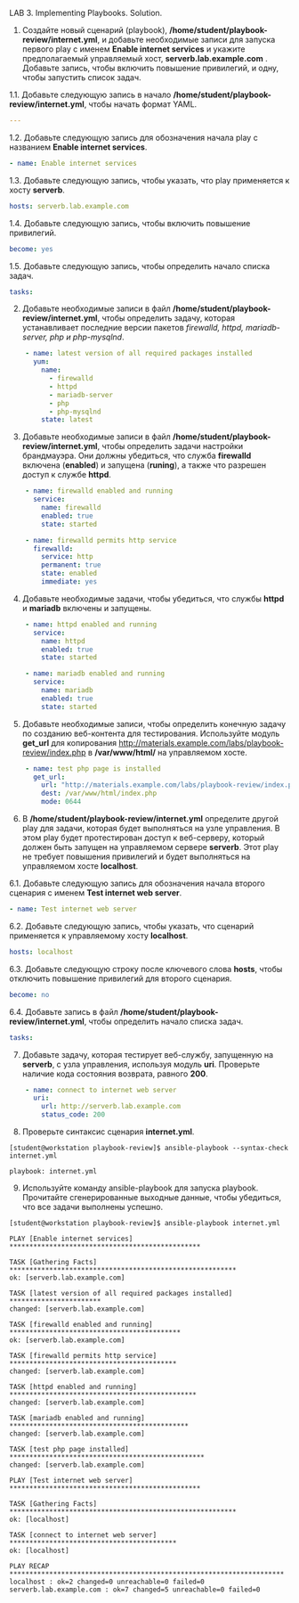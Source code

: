 LAB 3. Implementing Playbooks. Solution.

1. Создайте новый сценарий (playbook), **/home/student/playbook-review/internet.yml**, и добавьте необходимые записи для запуска первого play c именем **Enable internet services** и укажите предполагаемый управляемый хост, **serverb.lab.example.com** . Добавьте запись, чтобы включить повышение привилегий, и одну, чтобы запустить список задач.

1.1. Добавьте следующую запись в начало **/home/student/playbook-review/internet.yml**, чтобы начать формат YAML.
```yaml
---
```
1.2. Добавьте следующую запись для обозначения начала play с названием **Enable internet services**.
```yaml
- name: Enable internet services
```
1.3. Добавьте следующую запись, чтобы указать, что play применяется к хосту **serverb**.
```yaml
hosts: serverb.lab.example.com
```
1.4. Добавьте следующую запись, чтобы включить повышение привилегий.
```yaml
become: yes
```
1.5. Добавьте следующую запись, чтобы определить начало списка задач.
```yaml
tasks:
```

2. Добавьте необходимые записи в файл **/home/student/playbook-review/internet.yml**, чтобы определить задачу, которая устанавливает последние версии пакетов *firewalld, httpd, mariadb-server, php и php-mysqlnd*.
```yaml
    - name: latest version of all required packages installed
      yum:
        name:
          - firewalld
          - httpd
          - mariadb-server
          - php
          - php-mysqlnd
        state: latest
```

3. Добавьте необходимые записи в файл **/home/student/playbook-review/internet.yml**, чтобы определить задачи настройки брандмауэра. Они должны убедиться, что служба **firewalld** включена (**enabled**) и запущена (**runing**), а также что разрешен доступ к службе **httpd**.
```yaml
    - name: firewalld enabled and running
      service:
        name: firewalld
        enabled: true
        state: started

    - name: firewalld permits http service
      firewalld:
        service: http
        permanent: true
        state: enabled
        immediate: yes
```

4. Добавьте необходимые задачи, чтобы убедиться, что службы **httpd** и **mariadb** включены и запущены.
```yaml
    - name: httpd enabled and running
      service:
        name: httpd
        enabled: true
        state: started

    - name: mariadb enabled and running
      service:
        name: mariadb
        enabled: true
        state: started
```

5. Добавьте необходимые записи, чтобы определить конечную задачу по созданию веб-контента для тестирования. Используйте модуль **get_url** для копирования http://materials.example.com/labs/playbook-review/index.php в **/var/www/html/** на управляемом хосте.
```yaml
    - name: test php page is installed
      get_url:
        url: "http://materials.example.com/labs/playbook-review/index.php"
        dest: /var/www/html/index.php
        mode: 0644
```
6. В **/home/student/playbook-review/internet.yml** определите другой play для задачи, которая будет выполняться на узле управления. В этом play будет протестирован доступ к веб-серверу, который должен быть запущен на управляемом сервере **serverb**. Этот play не требует повышения привилегий и будет выполняться на управляемом хосте **localhost**.

6.1. Добавьте следующую запись для обозначения начала второго сценария с именем **Test internet web server**.
```yaml
- name: Test internet web server
```
6.2. Добавьте следующую запись, чтобы указать, что сценарий применяется к управляемому хосту **localhost**.
```yaml
hosts: localhost
```

6.3. Добавьте следующую строку после ключевого слова **hosts**, чтобы отключить повышение привилегий для второго сценария.
```yaml
become: no
```

6.4. Добавьте запись в файл **/home/student/playbook-review/internet.yml**, чтобы определить начало списка задач.
```yaml
tasks:
```

7. Добавьте задачу, которая тестирует веб-службу, запущенную на **serverb**, с узла управления, используя модуль **uri**. Проверьте наличие кода состояния возврата, равного **200**.
```yaml
    - name: connect to internet web server
      uri:
        url: http://serverb.lab.example.com
        status_code: 200
```

8. Проверьте синтаксис сценария **internet.yml**.
```console
[student@workstation playbook-review]$ ansible-playbook --syntax-check internet.yml

playbook: internet.yml
```

9.  Используйте команду ansible-playbook для запуска playbook. Прочитайте сгенерированные выходные данные, чтобы убедиться, что все задачи выполнены успешно.
```console
[student@workstation playbook-review]$ ansible-playbook internet.yml

PLAY [Enable internet services] ************************************************

TASK [Gathering Facts] *********************************************************
ok: [serverb.lab.example.com]

TASK [latest version of all required packages installed] ***********************
changed: [serverb.lab.example.com]

TASK [firewalld enabled and running] *******************************************
ok: [serverb.lab.example.com]

TASK [firewalld permits http service] ******************************************
changed: [serverb.lab.example.com]

TASK [httpd enabled and running] ***********************************************
changed: [serverb.lab.example.com]

TASK [mariadb enabled and running] *********************************************
changed: [serverb.lab.example.com]

TASK [test php page installed] *************************************************
changed: [serverb.lab.example.com]

PLAY [Test internet web server] ************************************************

TASK [Gathering Facts] *********************************************************
ok: [localhost]

TASK [connect to internet web server] ******************************************
ok: [localhost]

PLAY RECAP *********************************************************************
localhost : ok=2 changed=0 unreachable=0 failed=0
serverb.lab.example.com : ok=7 changed=5 unreachable=0 failed=0
```